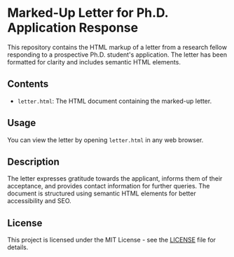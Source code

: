 # Marked-Up Letter for Ph.D. Application Response

This repository contains the HTML markup of a letter from a research fellow responding to a prospective Ph.D. student's application. The letter has been formatted for clarity and includes semantic HTML elements.

## Contents

- `letter.html`: The HTML document containing the marked-up letter.

## Usage

You can view the letter by opening `letter.html` in any web browser.

## Description

The letter expresses gratitude towards the applicant, informs them of their acceptance, and provides contact information for further queries. The document is structured using semantic HTML elements for better accessibility and SEO.

## License

This project is licensed under the MIT License - see the [LICENSE](LICENSE) file for details.
